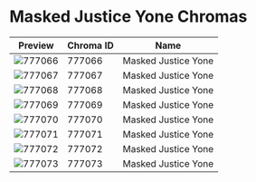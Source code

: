 # Masked Justice Yone Chromas

| Preview | Chroma ID | Name |
|---------|-----------|------|
| ![777066](https://raw.communitydragon.org/latest/plugins/rcp-be-lol-game-data/global/default/v1/champion-chroma-images/777/777066.png) | 777066 | Masked Justice Yone |
| ![777067](https://raw.communitydragon.org/latest/plugins/rcp-be-lol-game-data/global/default/v1/champion-chroma-images/777/777067.png) | 777067 | Masked Justice Yone |
| ![777068](https://raw.communitydragon.org/latest/plugins/rcp-be-lol-game-data/global/default/v1/champion-chroma-images/777/777068.png) | 777068 | Masked Justice Yone |
| ![777069](https://raw.communitydragon.org/latest/plugins/rcp-be-lol-game-data/global/default/v1/champion-chroma-images/777/777069.png) | 777069 | Masked Justice Yone |
| ![777070](https://raw.communitydragon.org/latest/plugins/rcp-be-lol-game-data/global/default/v1/champion-chroma-images/777/777070.png) | 777070 | Masked Justice Yone |
| ![777071](https://raw.communitydragon.org/latest/plugins/rcp-be-lol-game-data/global/default/v1/champion-chroma-images/777/777071.png) | 777071 | Masked Justice Yone |
| ![777072](https://raw.communitydragon.org/latest/plugins/rcp-be-lol-game-data/global/default/v1/champion-chroma-images/777/777072.png) | 777072 | Masked Justice Yone |
| ![777073](https://raw.communitydragon.org/latest/plugins/rcp-be-lol-game-data/global/default/v1/champion-chroma-images/777/777073.png) | 777073 | Masked Justice Yone |